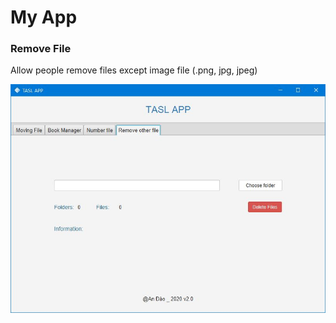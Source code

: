 # My App
### Remove File
Allow people remove files except image file (.png, jpg, jpeg)

![RemoveOtherFile](image/RemoveOtherFile.JPG ) <!-- .element width="30%"-->
